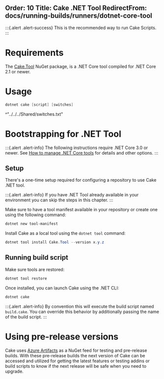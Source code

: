 Order: 10
Title: Cake .NET Tool
RedirectFrom: docs/running-builds/runners/dotnet-core-tool
---

:::{.alert .alert-success}
This is the recommended way to run Cake Scripts.
:::

# Requirements

The [Cake.Tool](https://www.nuget.org/packages/Cake.Tool) NuGet package, is a .NET Core tool compiled for .NET Core 2.1 or newer.

# Usage

```powershell
dotnet cake [script] [switches]
```

^"../../../Shared/switches.txt"

# Bootstrapping for .NET Tool

:::{.alert .alert-info}
The following instructions require .NET Core 3.0 or newer.
See [How to manage .NET Core tools](https://docs.microsoft.com/en-us/dotnet/core/tools/global-tools) for details and other options.
:::

## Setup

There's a one-time setup required for configuring a repository to use Cake .NET tool.

:::{.alert .alert-info}
If you have .NET Tool already available in your environment you can skip the steps in this chapter.
:::

Make sure to have a tool manifest available in your repository or create one using the following command:

```powershell
dotnet new tool-manifest
```

Install Cake as a local tool using the `dotnet tool` command:

```powershell
dotnet tool install Cake.Tool --version x.y.z
```

## Running build script

Make sure tools are restored:

```powershell
dotnet tool restore
```

Once installed, you can launch Cake using the .NET CLI:

```powershell
dotnet cake
```

:::{.alert .alert-info}
By convention this will execute the build script named `build.cake`.
You can override this behavior by additionally passing the name of the build script.
:::

# Using pre-release versions

Cake uses [Azure Artifacts](https://dev.azure.com/cake-build/Cake/_packaging?_a=package&feed=cake&package=Cake.Tool&protocolType=NuGet) as a NuGet feed for testing and pre-release builds.
With these pre-release builds the next version of Cake can be accessed and utilized for getting the latest features or testing addins or build scripts to know if the next release will be safe when you need to upgrade.
